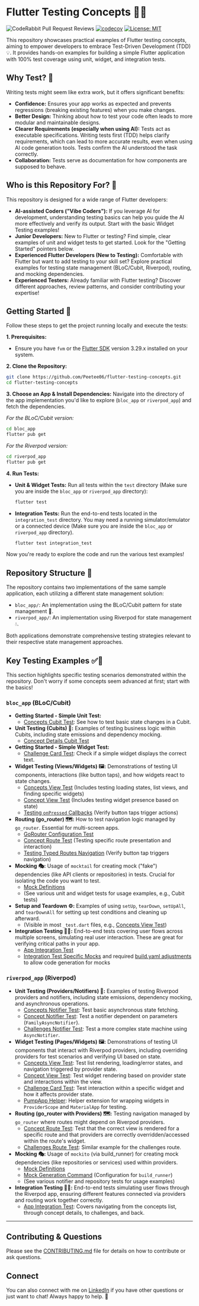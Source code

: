 # Flutter Testing Concepts 🧪🎯

![CodeRabbit Pull Request Reviews](https://img.shields.io/coderabbit/prs/github/Peetee06/flutter-testing-concepts?utm_source=oss&utm_medium=github&utm_campaign=Peetee06%2Fflutter-testing-concepts&labelColor=171717&color=FF570A&link=https%3A%2F%2Fcoderabbit.ai&label=CodeRabbit+Reviews)
[![codecov](https://codecov.io/github/Peetee06/flutter-testing-concepts/graph/badge.svg?token=OLSRHUU808)](https://codecov.io/github/Peetee06/flutter-testing-concepts)
[![License: MIT](https://img.shields.io/badge/License-MIT-yellow.svg)](LICENSE)

This repository showcases practical examples of Flutter testing concepts, aiming to empower developers to embrace Test-Driven Development (TDD) 💡. It provides hands-on examples for building a simple Flutter application with 100% test coverage using unit, widget, and integration tests.

## Why Test? 🤔

Writing tests might seem like extra work, but it offers significant benefits:

* **Confidence:** Ensures your app works as expected and prevents regressions (breaking existing features) when you make changes.
* **Better Design:** Thinking about how to test your code often leads to more modular and maintainable designs.
* **Clearer Requirements (especially when using AI):** Tests act as executable specifications. Writing tests first (TDD) helps clarify requirements, which can lead to more accurate results, even when using AI code generation tools. Tests confirm the AI understood the task correctly.
* **Collaboration:** Tests serve as documentation for how components are supposed to behave.

## Who is this Repository For? 👥

This repository is designed for a wide range of Flutter developers:

* **AI-assisted Coders ("Vibe Coders"):** If you leverage AI for development, understanding testing basics can help you guide the AI more effectively and verify its output. Start with the basic Widget Testing examples!
* **Junior Developers:** New to Flutter or testing? Find simple, clear examples of unit and widget tests to get started. Look for the "Getting Started" pointers below.
* **Experienced Flutter Developers (New to Testing):** Comfortable with Flutter but want to add testing to your skill set? Explore practical examples for testing state management (BLoC/Cubit, Riverpod), routing, and mocking dependencies.
* **Experienced Testers:** Already familiar with Flutter testing? Discover different approaches, review patterns, and consider contributing your expertise!

## Getting Started 🚀

Follow these steps to get the project running locally and execute the tests:

**1. Prerequisites:**

* Ensure you have `fvm` or the [Flutter SDK](https://docs.flutter.dev/get-started/install) version 3.29.x installed on your system.

**2. Clone the Repository:**

   ```bash
   git clone https://github.com/Peetee06/flutter-testing-concepts.git
   cd flutter-testing-concepts
   ```

**3. Choose an App & Install Dependencies:**
   Navigate into the directory of the app implementation you'd like to explore (`bloc_app` or `riverpod_app`) and fetch the dependencies.

   *For the BLoC/Cubit version:*

   ```bash
   cd bloc_app
   flutter pub get
   ```

   *For the Riverpod version:*

   ```bash
   cd riverpod_app
   flutter pub get 
   ```

**4. Run Tests:**

* **Unit & Widget Tests:** Run all tests within the `test` directory (Make sure you are inside the `bloc_app` or `riverpod_app` directory):

  ```bash
  flutter test
  ```

* **Integration Tests:** Run the end-to-end tests located in the `integration_test` directory. You may need a running simulator/emulator or a connected device (Make sure you are inside the `bloc_app` or `riverpod_app` directory).

  ```bash
  flutter test integration_test
  ```

Now you're ready to explore the code and run the various test examples!

## Repository Structure 📁

The repository contains two implementations of the same sample application, each utilizing a different state management solution:

* `bloc_app/`: An implementation using the BLoC/Cubit pattern for state management 🧱.
* `riverpod_app/`: An implementation using Riverpod for state management 💧.

Both applications demonstrate comprehensive testing strategies relevant to their respective state management approaches.

## Key Testing Examples ✅🔬

This section highlights specific testing scenarios demonstrated within the repository. Don't worry if some concepts seem advanced at first; start with the basics!

### `bloc_app` (BLoC/Cubit)

* **Getting Started - Simple Unit Test:**
  * [Concepts Cubit Test](bloc_app/test/features/concepts/cubit/concepts_cubit_test.dart): See how to test basic state changes in a Cubit.
* **Unit Testing (Cubits) 🧩:** Examples of testing business logic within Cubits, including state emissions and dependency mocking.
  * [Concept Details Cubit Test](bloc_app/test/features/concept/cubit/concept_cubit_test.dart)
* **Getting Started - Simple Widget Test:**
  * [Challenge Card Test](bloc_app/test/features/challenges/view/widgets/challenge_card_test.dart): Check if a simple widget displays the correct text.
* **Widget Testing (Views/Widgets) 🖼️:** Demonstrations of testing UI components, interactions (like button taps), and how widgets react to state changes.
  * [Concepts View Test](bloc_app/test/features/concepts/view/concepts_view_test.dart) (Includes testing loading states, list views, and finding specific widgets)
  * [Concept View Test](bloc_app/test/features/concept/view/concept_view_test.dart) (Includes testing widget presence based on state)
  * [Testing `onPressed` Callbacks](bloc_app/test/features/challenges/view/widgets/challenges_list_test.dart) (Verify button taps trigger actions)
* **Routing (go_router) 🗺️:** How to test navigation logic managed by `go_router`. Essential for multi-screen apps.
  * [GoRouter Configuration Test](bloc_app/test/routing/go_router_test.dart)
  * [Concept Route Test](bloc_app/test/features/concept/concept_route_test.dart) (Testing specific route presentation and interaction)
  *  [Testing Typed Routes Navigation](bloc_app/test/features/challenges/view/widgets/challenges_list_test.dart) (Verify button tap triggers navigation)
* **Mocking 🎭:** Usage of `mocktail` for creating mock ("fake") dependencies (like API clients or repositories) in tests. Crucial for isolating the code you want to test.
  * [Mock Definitions](bloc_app/test/mocks.dart)
  * (See various unit and widget tests for usage examples, e.g., Cubit tests)
* **Setup and Teardown ⚙️:** Examples of using `setUp`, `tearDown`, `setUpAll`, and `tearDownAll` for setting up test conditions and cleaning up afterward.
  * (Visible in most `_test.dart` files, e.g., [Concepts View Test](bloc_app/test/features/concepts/view/concepts_view_test.dart))
* **Integration Testing 🔗🚀:** End-to-end tests covering user flows across multiple screens, simulating real user interaction. These are great for verifying critical paths in your app.
  * [App Integration Test](bloc_app/integration_test/app_test.dart)
  * [Integration Test Specific Mocks](bloc_app/integration_test/mocks.dart) and required [build.yaml adjustments](bloc_app/build.yaml) to allow code generation for mocks

### `riverpod_app` (Riverpod)

* **Unit Testing (Providers/Notifiers) 🧩:** Examples of testing Riverpod providers and notifiers, including state emissions, dependency mocking, and asynchronous operations.
  * [Concepts Notifier Test](riverpod_app/test/features/concepts/concepts_notifier_test.dart): Test basic asynchronous state fetching.
  * [Concept Notifier Test](riverpod_app/test/features/concept/concept_notifier_test.dart): Test a notifier dependent on parameters (`FamilyAsyncNotifier`).
  * [Challenges Notifier Test](riverpod_app/test/features/challenges/challenges_notifier_test.dart): Test a more complex state machine using `AsyncNotifier`.
* **Widget Testing (Pages/Widgets) 🖼️:** Demonstrations of testing UI components that interact with Riverpod providers, including overriding providers for test scenarios and verifying UI based on state.
  * [Concepts View Test](riverpod_app/test/features/concepts/view/concepts_view_test.dart): Test list rendering, loading/error states, and navigation triggered by provider state.
  * [Concept View Test](riverpod_app/test/features/concept/view/concept_view_test.dart): Test widget rendering based on provider state and interactions within the view.
  * [Challenge Card Test](riverpod_app/test/features/challenges/view/widgets/challenge_card_test.dart): Test interaction within a specific widget and how it affects provider state.
  * [PumpApp Helper](riverpod_app/test/helpers/pump_app.dart): Helper extension for wrapping widgets in `ProviderScope` and `MaterialApp` for testing.
* **Routing (go_router with Providers) 🗺️:** Testing navigation managed by `go_router` where routes might depend on Riverpod providers.
  * [Concept Route Test](riverpod_app/test/features/concept/concept_route_test.dart): Test that the correct view is rendered for a specific route and that providers are correctly overridden/accessed within the route's widget.
  * [Challenges Route Test](riverpod_app/test/features/challenges/challenges_route_test.dart): Similar example for the challenges route.
* **Mocking 🎭:** Usage of `mockito` (via build_runner) for creating mock dependencies (like repositories or services) used within providers.
  * [Mock Definitions](riverpod_app/test/mocks.dart)
  * [Mock Generation Command](riverpod_app/build.yaml) (Configuration for `build_runner`)
  * (See various notifier and repository tests for usage examples)
* **Integration Testing 🔗🚀:** End-to-end tests simulating user flows through the Riverpod app, ensuring different features connected via providers and routing work together correctly.
  * [App Integration Test](riverpod_app/integration_test/app_test.dart): Covers navigating from the concepts list, through concept details, to challenges, and back.

---

## Contributing & Questions

Please see the [CONTRIBUTING.md](CONTRIBUTING.md) file for details on how to contribute or ask questions.

## Connect

You can also connect with me on [LinkedIn](https://www.linkedin.com/in/peter-trost-595a27173/) if you have other questions or just want to chat! Always happy to help. 🤝
